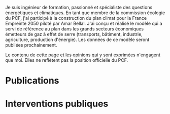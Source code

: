 Je suis ingénieur de formation, passionné et spécialiste des questions énergétiques et climatiques. En tant que membre de la commission écologie du PCF, j'ai participé à la construction du plan climat pour la France Empreinte 2050 piloté par Amar Bellal. J'ai conçu et réalisé le modèle qui a servi de référence au plan dans les grands secteurs économiques émetteurs de gaz à effet de serre (transports, bâtiment, industrie, agriculture, production d'énergie). Les données de ce modèle seront publiées prochainement.

Le contenu de cette page et les opinions qui y sont exprimées n'engagent que moi. Elles ne reflètent pas la position officielle du PCF.

# Publications

# Interventions publiques

